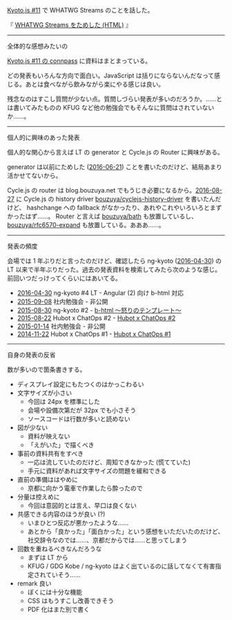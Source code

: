 [Kyoto.js #11](http://kyotojs.connpass.com/event/39462/) で WHATWG Streams のことを話した。

<script async class="speakerdeck-embed" data-id="ac428d154ea64267bb928a715e43cfd5" data-ratio="1.77777777777778" src="//speakerdeck.com/assets/embed.js"></script>

『 [WHATWG Streams をためした (HTML)](http://bouzuya.net/slides/2016-10-22/) 』

-----

全体的な感想みたいの

[Kyoto.js #11 の connpass](http://kyotojs.connpass.com/event/39462/) に資料はまとまっている。

どの発表もいろんな方向で面白い。JavaScript は括りにならないんだなって感じる。あとは食べながら飲みながら楽にやる感じは良い。

残念なのはすこし質問が少ない点。質問しづらい発表が多いのだろうか。……とは書いてみたものの KFUG など他の勉強会でもそんなに質問はされていないか……。

-----

個人的に興味のあった発表

個人的な関心から言えば LT の generator と Cycle.js の Router に興味がある。

generator は以前にためした ([2016-06-21][]) ことを書いたのだけど、結局あまり活かせてないから。

Cycle.js の router は blog.bouzuya.net でもうじき必要になるから。[2016-08-27][] に Cycle.js の history driver [bouzuya/cyclejs-history-driver][] を書いたんだけど、 hashchange への fallback がなかったり、あれやこれやいろいろとまずかったはず……。 Router と言えば [bouzuya/bath][] も放置しているし、[bouzuya/rfc6570-expand][] も放置している。あああ……。

-----

発表の頻度

会場では 1 年ぶりだと言ったのだけど、確認したら ng-kyoto ([2016-04-30][]) の LT 以来で半年ぶりだった。過去の発表資料を検索してみたら次のような感じ。前回いつだっけってくらいにはあいてる。

- [2016-04-30][] ng-kyoto #4 LT - Angular (2) 向け b-html 対応
- [2015-09-08][] 社内勉強会 - 非公開
- [2015-08-30][] ng-kyoto #2 - [b-html 〜怒りのテンプレート〜](https://speakerdeck.com/bouzuya/b-html-nu-rifalsetenpureto)
- [2015-08-22][] Hubot x ChatOps #2 - [
Hubot x ChatOps #2](https://speakerdeck.com/bouzuya/hubot-x-chatops-number-2)
- [2015-01-14][] 社内勉強会 - 非公開
- [2014-11-22][] Hubot x ChatOps #1 - [
Hubot x ChatOps #1](https://speakerdeck.com/bouzuya/hubot-x-chatops-number-1-2014-11-22)

-----

自身の発表の反省

数が多いので箇条書きする。

- ディスプレイ設定にもたつくのはかっこわるい
- 文字サイズが小さい
  - 今回は 24px を標準にした
  - 会場や設備次第だが 32px でも小さそう
  - ソースコードは行数が多いと読めない
- 図が少ない
  - 資料が映えない
  - 「えがいた」で描くべき
- 事前の資料共有をすべき
  - 一応は流していたのだけど、周知できなかった (慌てていた)
  - 手元に資料があれば文字サイズの問題を緩和できる
- 直前の準備ははやめに
  - 京都に向かう電車で作業したら酔ったので
- 分量は控えめに
  - 今回は意図的とは言え、早口は良くない
- 共感できる内容のほうが良い (?)
  - いまひとつ反応が悪かったような……
  - あとから「良かった」「面白かった」という感想をいただいたのだけど、社交辞令なのでは……、京都だからでは……と思ってしまう
- 回数を重ねるべきなんだろうな
  - まずは LT から
  - KFUG / GDG Kobe / ng-kyoto はよく出ているのに話してなくて有害指定されていそう……
- remark 良い
  - ぼくには十分な機能
  - CSS はもうすこし改善できそう
  - PDF 化はまた別で書く

[2014-11-22]: http://blog.bouzuya.net/2014/11/22/
[2015-01-14]: http://blog.bouzuya.net/2015/01/14/
[2015-08-22]: http://blog.bouzuya.net/2015/08/22/
[2015-08-30]: http://blog.bouzuya.net/2015/08/30/
[2015-09-08]: http://blog.bouzuya.net/2015/09/08/
[2016-04-30]: http://blog.bouzuya.net/2016/04/30/
[2016-06-21]: http://blog.bouzuya.net/2016/06/21/
[2016-08-27]: http://blog.bouzuya.net/2016/08/27/
[bouzuya/bath]: https://github.com/bouzuya/bath
[bouzuya/cyclejs-history-driver]: https://github.com/bouzuya/cyclejs-history-driver
[bouzuya/rfc6570-expand]: https://github.com/bouzuya/rfc6570-expand

